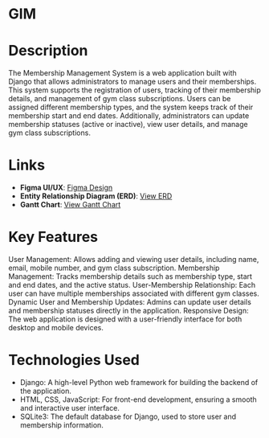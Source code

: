 # GIM

# Description
The Membership Management System is a web application built with Django that allows administrators to manage users and their memberships. This system supports the registration of users, tracking of their membership details, and management of gym class subscriptions. Users can be assigned different membership types, and the system keeps track of their membership start and end dates. Additionally, administrators can update membership statuses (active or inactive), view user details, and manage gym class subscriptions.

# Links
- **Figma UI/UX**: [Figma Design](https://www.figma.com/design/vasctcpZrMjBhusc0ZcXgd/GMMYS-UI%2FUX?node-id=0-1&t=7iQ5nbq7QesXEvrQ-1)
- **Entity Relationship Diagram (ERD)**: [View ERD](https://drive.google.com/file/d/1dy-xeEKZtHsnG8stu4BsWxdPTAubW09s/view?usp=sharing)
- **Gantt Chart**: [View Gantt Chart](https://drive.google.com/file/d/1dy-xeEKZtHsnG8stu4BsWxdPTAubW09s/view?usp=sharing)

# Key Features
User Management: Allows adding and viewing user details, including name, email, mobile number, and gym class subscription.
Membership Management: Tracks membership details such as membership type, start and end dates, and the active status.
User-Membership Relationship: Each user can have multiple memberships associated with different gym classes.
Dynamic User and Membership Updates: Admins can update user details and membership statuses directly in the application.
Responsive Design: The web application is designed with a user-friendly interface for both desktop and mobile devices.

# Technologies Used
- Django: A high-level Python web framework for building the backend of the application.
- HTML, CSS, JavaScript: For front-end development, ensuring a smooth and interactive user interface.
- SQLite3: The default database for Django, used to store user and membership information.
